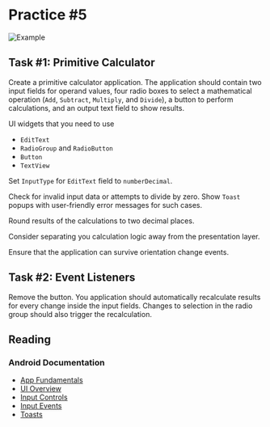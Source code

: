 Practice #5
===========

![Example](http://i.imgur.com/xgGgB5I.jpg)

## Task #1: Primitive Calculator

Create a primitive calculator application. The application should contain two
input fields for operand values, four radio boxes to select a mathematical
operation (`Add`, `Subtract`, `Multiply`, and `Divide`), a button to perform
calculations, and an output text field to show results.

UI widgets that you need to use

* `EditText`
* `RadioGroup` and `RadioButton`
* `Button`
* `TextView`

Set `InputType` for `EditText` field to `numberDecimal`.

Check for invalid input data or attempts to divide by zero. Show `Toast`
popups with user-friendly error messages for such cases.

Round results of the calculations to two decimal places.

Consider separating you calculation logic away from the presentation layer.

Ensure that the application can survive orientation change events.

## Task #2: Event Listeners

Remove the button. You application should automatically recalculate results for
every change inside the input fields. Changes to selection in the radio group
should also trigger the recalculation.

## Reading

### Android Documentation

* [App Fundamentals](http://developer.android.com/guide/components/fundamentals.html)
* [UI Overview](http://developer.android.com/guide/topics/ui/overview.html)
* [Input Controls](http://developer.android.com/guide/topics/ui/controls.html)
* [Input Events](http://developer.android.com/guide/topics/ui/ui-events.html)
* [Toasts](http://developer.android.com/guide/topics/ui/notifiers/toasts.html)

